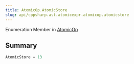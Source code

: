 ```yaml
---
title: AtomicOp.AtomicStore
slug: api/cppsharp.ast.atomicexpr.atomicop.atomicstore
---
```

Enumeration Member in [AtomicOp](/api/cppsharp/ast/atomicexpr/atomicop)

## Summary



```csharp
AtomicStore = 13
```

